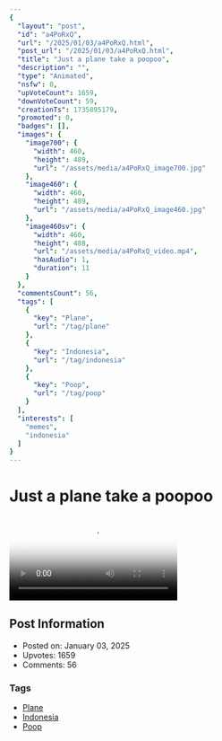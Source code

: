 ```yaml
---
{
  "layout": "post",
  "id": "a4PoRxQ",
  "url": "/2025/01/03/a4PoRxQ.html",
  "post_url": "/2025/01/03/a4PoRxQ.html",
  "title": "Just a plane take a poopoo",
  "description": "",
  "type": "Animated",
  "nsfw": 0,
  "upVoteCount": 1659,
  "downVoteCount": 59,
  "creationTs": 1735895179,
  "promoted": 0,
  "badges": [],
  "images": {
    "image700": {
      "width": 460,
      "height": 489,
      "url": "/assets/media/a4PoRxQ_image700.jpg"
    },
    "image460": {
      "width": 460,
      "height": 489,
      "url": "/assets/media/a4PoRxQ_image460.jpg"
    },
    "image460sv": {
      "width": 460,
      "height": 488,
      "url": "/assets/media/a4PoRxQ_video.mp4",
      "hasAudio": 1,
      "duration": 11
    }
  },
  "commentsCount": 56,
  "tags": [
    {
      "key": "Plane",
      "url": "/tag/plane"
    },
    {
      "key": "Indonesia",
      "url": "/tag/indonesia"
    },
    {
      "key": "Poop",
      "url": "/tag/poop"
    }
  ],
  "interests": [
    "memes",
    "indonesia"
  ]
}
---
```


# Just a plane take a poopoo

<video controls playsinline loop poster="/assets/media/a4PoRxQ_image460.jpg">
  <source src="/assets/media/a4PoRxQ_video.mp4" type="video/mp4">
  Your browser does not support the video tag.
</video>

## Post Information

- Posted on: January 03, 2025
- Upvotes: 1659
- Comments: 56

### Tags

- [Plane](/tag/Plane)
- [Indonesia](/tag/Indonesia)
- [Poop](/tag/Poop)
